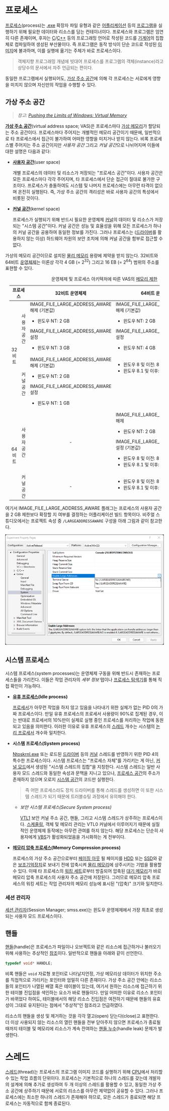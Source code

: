 # 프로세스
[프로세스](https://en.wikipedia.org/wiki/Process_(computing))(process)는 [.exe](https://en.wikipedia.org/wiki/.exe) 확장자 파일 유형과 같은 [어플리케이션](https://en.wikipedia.org/wiki/Application_software) 등의 [프로그램](https://en.wikipedia.org/wiki/Computer_program)을 실행하기 위해 필요한 데이터와 리소스를 담는 컨테이너이다. 프로세스와 프로그램은 엄연히 다른 존재이며, 후자는 [C](C.md)/[C++](Cpp.md) 등의 프로그래밍 언어로 작성된 코드를 [기계어](https://en.wikipedia.org/wiki/Machine_code)의 집합체로 컴파일하여 생성된 부산물이다. 즉 프로그램은 동작 방식이 단순 코드로 작성된 [이미지](https://en.wikipedia.org/wiki/Executable)에 불과하며, 이를 실행에 옮기는 주체가 바로 프로세스이다.

> 객체지향 프로그래밍 개념에 빗대어 프로세스를 프로그램의 객체(instance)라고 상당수의 문서에서 자주 언급되는 편이다.

동일한 프로그램에서 실행되어도, [가상 주소 공간](#가상-주소-공간)에 의해 각 프로세스는 서로에게 영향을 미치지 않으며 자신만의 작업을 수행할 수 있다.

## 가상 주소 공간
> *참고: [Pushing the Limits of Windows: Virtual Memory](https://techcommunity.microsoft.com/t5/windows-blog-archive/pushing-the-limits-of-windows-virtual-memory/ba-p/723750)*

**[가상 주소 공간](https://en.wikipedia.org/wiki/Virtual_address_space)**(virtual address space; VAS)은 프로세스마다 [가상 메모리](Memory.md#가상-메모리)가 할당되는 주소 공간이다. 프로세스마다 주어지는 개별적인 메모리 공간이기 때문에, 일반적으로 타 프로세스에서 접근이 불가하여 어떠한 영향을 미치거나 받지 않는다. 비록 프로세스별 주어지는 주소 공간이지만 *사용자 공간* 그리고 *커널 공간*으로 나뉘어지며 이들에 대한 설명은 다음과 같다:

* **[사용자 공간](https://en.wikipedia.org/wiki/User_space_and_kernel_space)**(user space)

    개별 프로세스의 데이터 및 리소스가 저장되는 "프로세스 공간"이다. 사용자 공간은 모든 프로세스마다 각각 주어지며, 타 프로세스에서 단순 접근이 절대로 불가한 구조이다. 프로세스가 충돌하여도 시스템 및 나머지 프로세스에는 아무런 타격이 없으며 온전히 실행된다. 즉, 가상 주소 공간의 격리성은 바로 사용자 공간의 특성에서 비롯된 것이다.

* **[커널 공간](https://en.wikipedia.org/wiki/User_space_and_kernel_space)**(kernel space)

    프로세스가 실행되기 위해 반드시 필요한 운영체제 [커널](Kernel.md)의 데이터 및 리소스가 저장되는 "시스템 공간"이다. 커널 공간은 성능 및 효율성을 위해 모든 프로세스가 하나의 커널 공간을 공용하여 동일한 정보를 가진다. 그러나 프로세스는 ([드라이버](Driver.md)를 활용하지 않는 이상) 하드웨어 차원의 보안 조치에 의해 커널 공간을 함부로 접근할 수 없다.

가상의 메모리 공간이므로 설치된 [물리 메모리](Memory.md) 용량에 제약을 받지 않는다. 32비트와 64비트 [운영체제](https://en.wikipedia.org/wiki/Operating_system)는 이론상 각각 4 GB (= 2<sup>32</sup>) 그리고 16 EB (= 2<sup>64</sup>) 범위의 주소를 표현할 수 있다. 

<table style="table-layout: fixed; width: 95%; margin: auto;"><caption style="caption-side: top;">운영체제 및 프로세스 아키텍처에 따른 VAS의 <a href="https://learn.microsoft.com/en-us/windows/win32/memory/memory-limits-for-windows-releases#memory-and-address-space-limits">메모리 제한</a></caption><colgroup><col style="width: 10%;"/><col style="width: 10%;"/><col style="width: 40%;"/><col style="width: 40%;"/></colgroup><thead><tr><th colspan="2" style="text-align: center;">프로세스</th><th style="text-align: center;">32비트 운영체제</th><th style="text-align: center;">64비트 운영체제</th></tr></thead><tbody style="vertical-align: top;"><tr><td rowspan="2" style="text-align: center; vertical-align: middle;">32비트</td><td style="text-align: right; vertical-align: middle;">사용자 공간</td><td>IMAGE_FILE_LARGE_ADDRESS_AWARE 해제 (기본값)<br/><ul><li>윈도우 NT: 2 GB</li></ul>IMAGE_FILE_LARGE_ADDRESS_AWARE 설정<ul><li>윈도우 NT: 3 GB</li></ul></td><td>IMAGE_FILE_LARGE_ADDRESS_AWARE 해제 (기본값)<br/><ul><li>윈도우 NT: 2 GB</li></ul>IMAGE_FILE_LARGE_ADDRESS_AWARE 설정<ul><li>윈도우 NT: 4 GB</li></ul></td></tr><tr><td style="text-align: right; vertical-align: middle;">커널 공간</td><td>IMAGE_FILE_LARGE_ADDRESS_AWARE 해제 (기본값)<br/><ul><li>윈도우 NT: 2 GB</li></ul>IMAGE_FILE_LARGE_ADDRESS_AWARE 설정<ul><li>윈도우 NT: 1 GB</li></ul></td><td><ul><li>윈도우 8 및 이전: 8 TB</li><li>윈도우 8.1 및 이후: 128 TB</li></ul></td></tr><tr><td rowspan="2" style="text-align: center; vertical-align: middle;">64비트</td><td style="text-align: right; vertical-align: middle;">사용자 공간</td><td style="text-align: center; vertical-align: middle;">-</td><td>IMAGE_FILE_LARGE_ADDRESS_AWARE 해제<ul><li>윈도우 NT: 2 GB</li></ul>IMAGE_FILE_LARGE_ADDRESS_AWARE 설정 (기본값)<br/><ul><li>윈도우 8 및 이전: 8 TB</li><li>윈도우 8.1 및 이후: 128 TB</li></ul></td></tr><tr><td style="text-align: right; vertical-align: middle;">커널 공간</td><td style="text-align: center; vertical-align: middle;">-</td><td ><ul><li>윈도우 8 및 이전: 8 TB</li><li>윈도우 8.1 및 이후: 128 TB</li></ul></td></tr></tbody></table>

여기서 IMAGE_FILE_LARGE_ADDRESS_AWARE 플래그는 프로세스의 사용자 공간을 2 GB 제한보다 확장할 지 여부를 결정하는 어플리케이션 빌드 항목이다. 비주얼 스튜디오에서는 프로젝트 속성 중 `/LARGEADDRESSAWARE` 구성을 아래 그림과 같이 참고한다.

![비주얼 스튜디오의 프로젝트 속성 중 IMAGE_FILE_LARGE_ADDRESS_AWARE 플래그](./images/process_large_addresses.png)

## 시스템 프로세스
시스템 프로세스(system processes)는 운영체제 구동을 위해 반드시 존재하는 프로세스들을 가리킨다. 이들은 작업 관리자의 *세부 정보* 탭이나 [프로세스 탐색기](Process_Explorer.md)를 통해 직접 확인이 가능하다.

* **[유휴 프로세스](https://ko.wikipedia.org/wiki/시스템_유휴_프로세스)(Idle process)**

    [프로세서](Processor.md#프로세서)가 아무런 작업을 하지 않고 있음을 나타내기 위한 실체가 없는 PID 0의 가짜 프로세스이다. 만일 유휴 프로세스의 프로세서 사용량이 90%로 집계된 경우, 이는 반대로 프로세서의 10%만이 실제로 실행 중인 프로세스를 처리하는 작업에 동원되고 있음을 의미한다. 이러한 이유로 유휴 프로세스의 [스레드](#스레드) 개수는 시스템의 [논리 프로세서](Processor.md#논리-프로세서) 개수와 일치한다.

* **시스템 프로세스(System process)**

    [Ntoskrnl.exe](Kernel.md#nt-커널) 또는 로드된 [드라이버](Driver.md) 등의 [커널](Kernel.md#커널) 스레드를 반영하기 위한 PID 4의 특수한 프로세스이다. 시스템 프로세스는 "프로세스 자체"를 가리키는 게 아닌, [커널 모드](Processor.md#권한-수준)에서 생성된 "시스템 스레드의 집합"을 지칭한다. 시스템 스레드는 일반 사용자 모드 스레드와 동일한 속성과 문맥을 지니고 있으나, [프로세스 공간](#가상-주소-공간)의 주소가 존재하지 않으며 오로지 [시스템 공간](#가상-주소-공간)의 코드만 실행한다.

    > 즉 어떤 프로세스라도 장치 드라이버를 통해 스레드를 생성하면 이 또한 시스템 스레드가 되기 때문에 트러블슈팅 과정에서 유의해야 한다.

    * *보안 시스템 프로세스(Secure System process)*

        [VTL1](Hypervisor.md#가상-보안-모드) 보안 커널 주소 공간, 핸들, 그리고 시스템 스레드가 상주하는 프로세스이다. [스케줄링](Processor.md#스케줄링), 객체 및 메모리 관리는 VTL0 커널에서 이루어지기 때문에 실질적인 운영체제 동작에는 아무런 관여를 하지 않는다. 해당 프로세스는 단순히 사용자에게 [VBS](Hypervisor.md#가상화-기반-보안)가 활성화되었음을 가시화하는 게 전부이다.

* **[메모리 압축 프로세스](https://en.wikipedia.org/wiki/Virtual_memory_compression)(Memory Compression process)**

    프로세스의 가상 주소 공간으로부터 [페이징 아웃](Memory.md#페이징-파일) 될 페이지를 [HDD](https://ko.wikipedia.org/wiki/하드_디스크_드라이브) 또는 [SSD](https://ko.wikipedia.org/wiki/솔리드_스테이트_드라이브)와 같은 [보조기억장치](Storage.md)로 보내기 전에 압축시켜 [물리 메모리](Memory.md)에 상주시키는 기법을 활용할 수 있다. 이때 타 프로세스의 [워킹 세트](Memory.md#워킹-세트)로부터 방출되어 압축된 [대기 메모리](Memory.md#캐시-메모리)가 바로 메모리 압축 프로세스의 사용자 주소 공간에 저장된다. 그러므로 메모리 압축 프로세스의 워킹 세트는 작업 관리자의 메모리 성능에 표시된 "(압축)" 크기와 일치한다.

### 세션 관리자
[세션 관리자](https://ko.wikipedia.org/wiki/세션_관리자_하위_시스템)(Session Manager; smss.exe)는 윈도우 운영체제에서 가장 최초로 생성되는 사용자 모드 프로세스이다.

## 핸들
[핸들](https://ko.wikipedia.org/wiki/핸들_(컴퓨팅))(handle)은 프로세스가 파일이나 오브젝트와 같은 리소스에 접근하거나 불러오기 위해 사용하는 추상적인 [참조](C.md#포인터)이다. 일반적으로 핸들을 아래와 같이 선언한다.

```c
typedef void* HANDLE;
```

비록 핸들은 `void` 자료형 포인터로 나타날지언정, 가상 메모리상 데이터가 위치한 주소를 직접적으로 가리키는 포인터와 엄밀히 다른 존재이다. 가상 주소 공간 안에는 리소스들의 포인터가 나열된 배열 혹은 테이블이 있는데, 여기서 원하는 리소스에 접근하기 위한 테이블 진입점을 색인하는 요소가 바로 핸들이다. 만일 어떠한 이유로 리소스 포인터가 바뀌었다 하여도, 테이블에서의 해당 리소스 진입점은 여전하기 때문에 핸들의 유효성이 그대로 유지된다는 점에서 "추상적"인 참조라고 언급하였다.

리소스의 핸들을 생성 및 제거하는 것을 각각 열고(open) 닫는다(close)고 표현한다. 더 이상 사용되지 않는 리소스의 열린 핸들을 전부 닫아주지 않으면 프로세스가 종료될 때까지 테이블 및 메모리에 리소스가 계속 잔여하는 [핸들 누수](https://ko.wikipedia.org/wiki/핸들_누수)(handle leak) 문제가 발생한다.

# 스레드
[스레드](https://ko.wikipedia.org/wiki/스레드_(컴퓨팅))(thread)는 프로세스의 프로그램 이미지 코드를 실행하기 위해 [CPU](Processor.md)에서 처리할 수 있는 작업 흐름의 단위이다. 프로세스는 기본적으로 하나의 스레드를 갖는데 개발자의 설계에 의해 추가로 생성하여 두 개 이상의 스레드를 활용할 수 있고, 동일한 가상 주소 공간에 상주하기 때문에 서로의 리소스를 아무런 제약없이 공유할 수 있다. 그러나 프로세스에는 최소한 하나의 스레드가 존재해야 하므로, 모든 스레드가 종료되면 해당 프로세스는 자동적으로 함께 종료된다.
